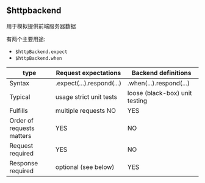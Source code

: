 ## $httpbackend

用于模拟提供前端服务器数据

有两个主要用途:

- `$httpBackend.expect`
- `$httpBackend.when`

type | Request expectations | Backend definitions
---- | ---- |----
Syntax | .expect(...).respond(...) | .when(...).respond(...)
Typical | usage strict unit tests | loose (black-box) unit testing
Fulfills | multiple requests  NO |  YES
Order of requests matters | YES | NO
Request required  | YES | NO
Response required | optional  (see below) |  YES

